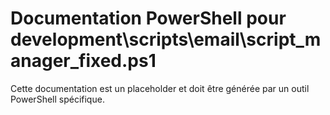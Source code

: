 # Documentation PowerShell pour development\scripts\email\script_manager_fixed.ps1

Cette documentation est un placeholder et doit être générée par un outil PowerShell spécifique.
